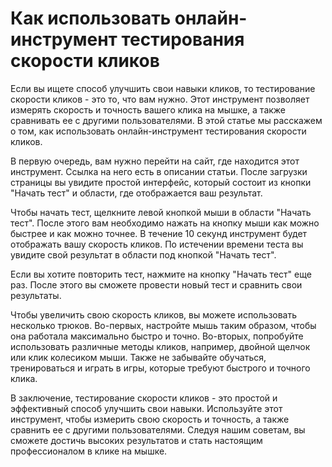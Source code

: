 Как использовать онлайн-инструмент тестирования скорости кликов
===============================================================

Если вы ищете способ улучшить свои навыки кликов, то тестирование скорости кликов - это то, что вам нужно. Этот инструмент позволяет измерять скорость и точность вашего клика на мышке, а также сравнивать ее с другими пользователями. В этой статье мы расскажем о том, как использовать онлайн-инструмент тестирования скорости кликов.

В первую очередь, вам нужно перейти на сайт, где находится этот инструмент. Ссылка на него есть в описании статьи. После загрузки страницы вы увидите простой интерфейс, который состоит из кнопки "Начать тест" и области, где отображается ваш результат.

Чтобы начать тест, щелкните левой кнопкой мыши в области "Начать тест". После этого вам необходимо нажать на кнопку мыши как можно быстрее и как можно точнее. В течение 10 секунд инструмент будет отображать вашу скорость кликов. По истечении времени теста вы увидите свой результат в области под кнопкой "Начать тест".

Если вы хотите повторить тест, нажмите на кнопку "Начать тест" еще раз. После этого вы сможете провести новый тест и сравнить свои результаты.

Чтобы увеличить свою скорость кликов, вы можете использовать несколько трюков. Во-первых, настройте мышь таким образом, чтобы она работала максимально быстро и точно. Во-вторых, попробуйте использовать различные методы кликов, например, двойной щелчок или клик колесиком мыши. Также не забывайте обучаться, тренироваться и играть в игры, которые требуют быстрого и точного клика.

В заключение, тестирование скорости кликов - это простой и эффективный способ улучшить свои навыки. Используйте этот инструмент, чтобы измерить свою скорость и точность, а также сравнить ее с другими пользователями. Следуя нашим советам, вы сможете достичь высоких результатов и стать настоящим профессионалом в клике на мышке.
